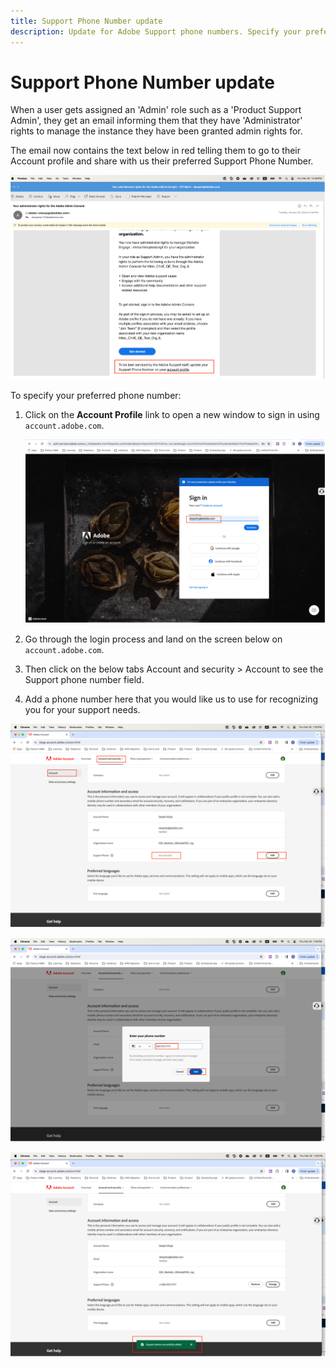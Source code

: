 ```yaml
---
title: Support Phone Number update
description: Update for Adobe Support phone numbers. Specify your preferred support phone number.
---
```

# Support Phone Number update

When a user gets assigned an 'Admin' role such as a 'Product Support Admin', they get an email informing them that they have 'Administrator' rights to manage the instance they have been granted admin rights for.

The email now contains the text below in red telling them to go to their Account profile and share with us their preferred Support Phone Number.

![preferred support number](assets/admin-console-1.png)

To specify your preferred phone number:

1. Click on the **Account Profile** link to open a new window to sign in using `account.adobe.com`.

   ![sign in](assets/sign-in.png)

1. Go through the login process and land on the screen below on `account.adobe.com`.
1. Then click on the below tabs Account and security > Account to see the Support phone number field.
1. Add a phone number here that you would like us to use for recognizing you for your support needs.

![specify details](assets/account-info.png)

![add phone number](assets/enter-phone-number.png)

![results](assets/result.png)

